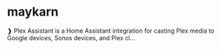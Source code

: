 # maykarn
❱ Plex Assistant is a Home Assistant integration for casting Plex media to Google devices, Sonos devices, and Plex cl…
